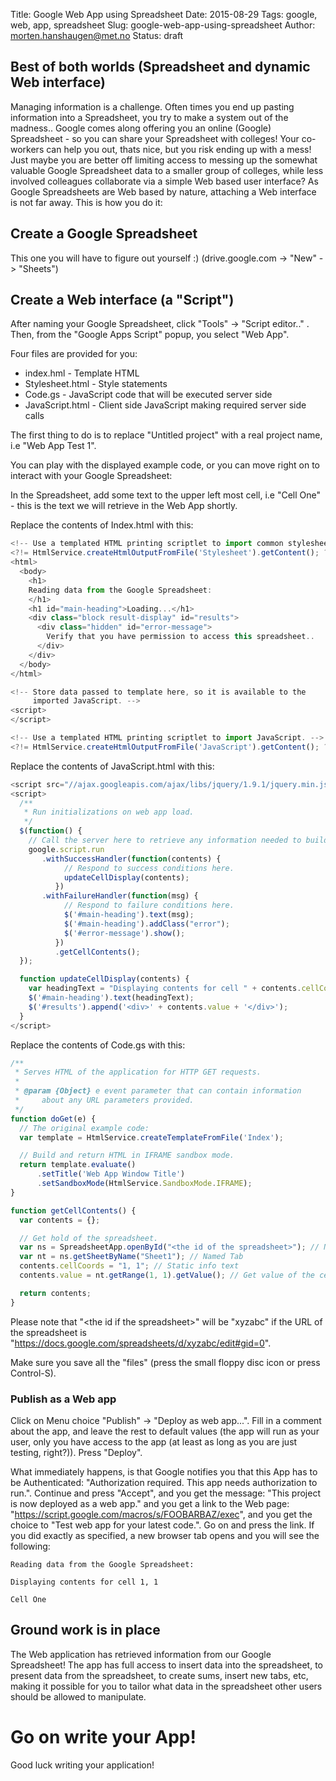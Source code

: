 Title: Google Web App using Spreadsheet
Date: 2015-08-29
Tags: google, web, app, spreadsheet
Slug: google-web-app-using-spreadsheet
Author: morten.hanshaugen@met.no
Status: draft


## Best of both worlds (Spreadsheet and dynamic Web interface)

Managing information is a challenge. Often times you end up pasting information into a Spreadsheet, you try to make a system out of the madness.. Google comes along offering you an online (Google) Spreadsheet - so you can share your Spreadsheet with colleges! Your co-workers can help you out, thats nice, but you risk ending up with a mess! Just maybe you are better off limiting access to messing up the somewhat valuable Google Spreadsheet data to a smaller group of colleges, while less involved colleagues collaborate via a simple Web based user interface? As Google Spreadsheets are Web based by nature, attaching a Web interface is not far away. This is how you do it:

## Create a Google Spreadsheet
This one you will have to figure out yourself :)
(drive.google.com -> "New" -> "Sheets")

## Create a Web interface (a "Script")
After naming your Google Spreadsheet, click "Tools" -> "Script editor.." . Then, from the "Google Apps Script" popup, you select "Web App".

Four files are provided for you:
 * index.hml - Template HTML
 * Stylesheet.html - Style statements
 * Code.gs - JavaScript code that will be executed server side
 * JavaScript.html - Client side JavaScript making required server side calls

The first thing to do is to replace "Untitled project" with a real project name, i.e "Web App Test 1".

You can play with the displayed example code, or you can move right on to interact with your Google Spreadsheet:

In the Spreadsheet, add some text to the upper left most cell, i.e "Cell One" - this is the text we will retrieve in the Web App shortly.

Replace the contents of Index.html with this:
```javascript
<!-- Use a templated HTML printing scriptlet to import common stylesheet. -->
<?!= HtmlService.createHtmlOutputFromFile('Stylesheet').getContent(); ?>
<html>
  <body>
    <h1>
    Reading data from the Google Spreadsheet:
    </h1>
    <h1 id="main-heading">Loading...</h1>
    <div class="block result-display" id="results">
      <div class="hidden" id="error-message">
        Verify that you have permission to access this spreadsheet..
      </div>
    </div>
  </body>
</html>

<!-- Store data passed to template here, so it is available to the
     imported JavaScript. -->
<script>
</script>

<!-- Use a templated HTML printing scriptlet to import JavaScript. -->
<?!= HtmlService.createHtmlOutputFromFile('JavaScript').getContent(); ?>
```

Replace the contents of JavaScript.html with this: 
```javascript
<script src="//ajax.googleapis.com/ajax/libs/jquery/1.9.1/jquery.min.js"></script>
<script>
  /**
   * Run initializations on web app load.
   */
  $(function() {
    // Call the server here to retrieve any information needed to build the page.
    google.script.run
       .withSuccessHandler(function(contents) {
            // Respond to success conditions here.
            updateCellDisplay(contents);
          })
       .withFailureHandler(function(msg) {
            // Respond to failure conditions here.
            $('#main-heading').text(msg);
            $('#main-heading').addClass("error");
            $('#error-message').show();
          })
          .getCellContents();
  });

  function updateCellDisplay(contents) {
    var headingText = "Displaying contents for cell " + contents.cellCoords + " ";
    $('#main-heading').text(headingText);
    $('#results').append('<div>' + contents.value + '</div>');
  }
</script>
```

Replace the contents of Code.gs with this:
```javascript
/**
 * Serves HTML of the application for HTTP GET requests.
 *
 * @param {Object} e event parameter that can contain information
 *     about any URL parameters provided.
 */
function doGet(e) {
  // The original example code:
  var template = HtmlService.createTemplateFromFile('Index');

  // Build and return HTML in IFRAME sandbox mode.
  return template.evaluate()
      .setTitle('Web App Window Title')
      .setSandboxMode(HtmlService.SandboxMode.IFRAME);
}

function getCellContents() {
  var contents = {};

  // Get hold of the spreadsheet.
  var ns = SpreadsheetApp.openById("<the id of the spreadsheet>"); // Named spreadsheet
  var nt = ns.getSheetByName("Sheet1"); // Named Tab
  contents.cellCoords = "1, 1"; // Static info text
  contents.value = nt.getRange(1, 1).getValue(); // Get value of the cell

  return contents;
}
```
Please note that "&lt;the id if the spreadsheet&gt;" will be "xyzabc" if the URL of the spreadsheet is "https://docs.google.com/spreadsheets/d/xyzabc/edit#gid=0".

Make sure you save all the "files" (press the small floppy disc icon or press Control-S).

### Publish as a Web app
Click on Menu choice "Publish" -> "Deploy as web app...".
Fill in a comment about the app, and leave the rest to default values (the app will run as your user, only you have access to the app (at least as long as you are just testing, right?)). Press "Deploy".

What immediately happens, is that Google notifies you that this App has to be Authenticated: "Authorization required. This app needs authorization to run.". Continue and press "Accept", and you get the message: "This project is now deployed as a web app." and you get a link to the Web page: "https://script.google.com/macros/s/FOOBARBAZ/exec", and you get the choice to "Test web app for your latest code.". Go on and press the link. If you did exactly as specified, a new browser tab opens and you will see the following:

```text
Reading data from the Google Spreadsheet:

Displaying contents for cell 1, 1

Cell One
```

## Ground work is in place
The Web application has retrieved information from our Google Spreadsheet! The app has full access to insert data into the spreadsheet, to present data from the spreadsheet, to create sums, insert new tabs, etc, making it possible for you to tailor what data in the spreadsheet other users should be allowed to manipulate.

# Go on write your App!
Good luck writing your application!
